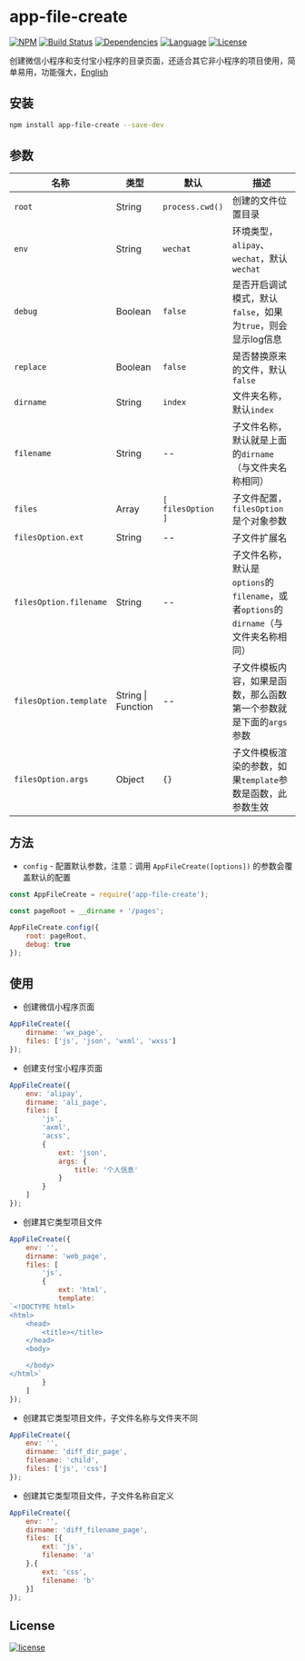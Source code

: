# app-file-create
[![NPM][img-npm]][url-npm]
[![Build Status][img-travis]][url-travis]
[![Dependencies][img-david]][url-david]
[![Language][img-javascript]][url-github]
[![License][img-mit]][url-mit]

创建微信小程序和支付宝小程序的目录页面，还适合其它非小程序的项目使用，简单易用，功能强大，[English](./README-en.md)


## 安装

```bash
npm install app-file-create --save-dev
```


## 参数

名称 | 类型 | 默认 | 描述
--- | --- | --- | ---
`root`                 | String | `process.cwd()` | 创建的文件位置目录
`env`                  | String | `wechat` | 环境类型，`alipay`、`wechat`，默认`wechat`
`debug`                | Boolean | `false` | 是否开启调试模式，默认`false`，如果为`true`，则会显示log信息
`replace`              | Boolean | `false` | 是否替换原来的文件，默认`false`
`dirname`              | String | `index` | 文件夹名称，默认`index`
`filename`             | String | -- | 子文件名称，默认就是上面的`dirname`（与文件夹名称相同）
`files`                | Array | `[` <br>`filesOption`<br>`]` | 子文件配置，`filesOption` 是个对象参数
`filesOption.ext`      | String | -- | 子文件扩展名
`filesOption.filename` | String | -- | 子文件名称，默认是`options`的`filename`，或者`options`的`dirname`（与文件夹名称相同）
`filesOption.template` | String \| Function | -- | 子文件模板内容，如果是函数，那么函数第一个参数就是下面的`args`参数
`filesOption.args`     | Object | `{}` | 子文件模板渲染的参数，如果`template`参数是函数，此参数生效


## 方法

- `config` - 配置默认参数，注意：调用 `AppFileCreate([options])` 的参数会覆盖默认的配置

```javascript
const AppFileCreate = require('app-file-create');

const pageRoot = __dirname + '/pages';

AppFileCreate.config({
    root: pageRoot,
    debug: true
});
```


## 使用

- 创建微信小程序页面
```javascript
AppFileCreate({
    dirname: 'wx_page',
    files: ['js', 'json', 'wxml', 'wxss']
});
```

- 创建支付宝小程序页面
```javascript
AppFileCreate({
    env: 'alipay',
    dirname: 'ali_page',
    files: [
        'js',
        'axml',
        'acss',
        {
            ext: 'json',
            args: {
                title: '个人信息'
            }
        }
    ]
});
```

- 创建其它类型项目文件
```javascript
AppFileCreate({
    env: '',
    dirname: 'web_page',
    files: [
        'js',
        {
            ext: 'html',
            template: 
`<!DOCTYPE html>
<html>
    <head>
        <title></title>
    </head>
    <body>

    </body>
</html>`
        }
    ]
});
```

- 创建其它类型项目文件，子文件名称与文件夹不同
```javascript
AppFileCreate({
    env: '',
    dirname: 'diff_dir_page',
    filename: 'child',
    files: ['js', 'css']
});
```

- 创建其它类型项目文件，子文件名称自定义
```javascript
AppFileCreate({
    env: '',
    dirname: 'diff_filename_page',
    files: [{
        ext: 'js',
        filename: 'a'
    },{
        ext: 'css',
        filename: 'b'
    }]
});
```


## License

[![license][img-mit]][url-mit]


[url-github]: https://github.com/ChanceYu/app-file-create
[url-npm]: https://www.npmjs.com/package/app-file-create
[url-travis]: https://travis-ci.org/ChanceYu/app-file-create
[url-david]: https://david-dm.org/ChanceYu/app-file-create
[url-mit]: https://opensource.org/licenses/mit-license.php

[img-npm]: https://nodei.co/npm/app-file-create.png?compact=true
[img-travis]: https://travis-ci.org/ChanceYu/app-file-create.svg?branch=master
[img-david]: https://david-dm.org/ChanceYu/app-file-create/status.svg
[img-javascript]: https://img.shields.io/badge/language-JavaScript-brightgreen.svg
[img-mit]: https://img.shields.io/badge/license-MIT-blue.svg